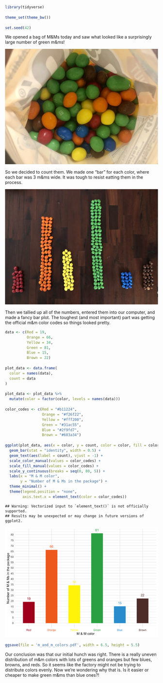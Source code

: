 ``` r
library(tidyverse)

theme_set(theme_bw())

set.seed(42)
```

We opened a bag of M\&Ms today and saw what looked like a surprisingly
large number of green m\&ms\!

![bag of m\&ms](bag_of_m_and_ms.jpg)

So we decided to count them. We made one “bar” for each color, where
each bar was 3 m\&ms wide. It was tough to resist eatting them in the
process.

![histogram of m\&m colors](m_and_m_colors.jpg)

Then we tallied up all of the numbers, entered them into our computer,
and made a fancy bar plot. The toughest (and most important) part was
getting the official m\&m color codes so things looked pretty.

``` r
data <- c(Red = 19,
          Orange = 66,
          Yellow = 34,
          Green = 81,
          Blue = 15,
          Brown = 22)

plot_data <- data.frame(
  color = names(data),
  count = data
)

plot_data <- plot_data %>%
  mutate(color = factor(color, levels = names(data)))

color_codes <- c(Red = "#b11224",
                 Orange = "#f26f22",
                 Yellow = "#fff200",
                 Green = "#31ac55",
                 Blue = "#2f9fd7",
                 Brown = "#603a34")
  
ggplot(plot_data, aes(x = color, y = count, color = color, fill = color)) +
  geom_bar(stat = "identity", width = 0.5) +
  geom_text(aes(label = count), vjust = -1) +
  scale_color_manual(values = color_codes) +
  scale_fill_manual(values = color_codes) +
  scale_y_continuous(breaks = seq(0, 80, 5)) +
  labs(x = "M & M color",
       y = "Number of M & Ms in the package") +
  theme_minimal() +
  theme(legend.position = "none",
        axis.text.x = element_text(color = color_codes))
```

    ## Warning: Vectorized input to `element_text()` is not officially supported.
    ## Results may be unexpected or may change in future versions of ggplot2.

![](m_and_m_colors_files/figure-gfm/fancy-m-and-m-colorr-histogram-1.png)<!-- -->

``` r
ggsave(file = 'm_and_m_colors.pdf', width = 6.5, height = 5.5)
```

Our conclusion was that our initial hunch was right. There is a really
uneven distribution of m\&m colors with lots of greens and oranges but
few blues, browns, and reds. So it seems like the factory might not be
trying to distribute colors evenly. Now we’re wondering why that is. Is
it easier or cheaper to make green m\&ms than blue ones?\!
